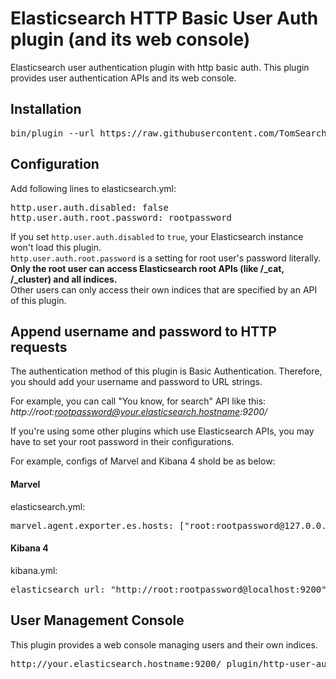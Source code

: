 # Elasticsearch HTTP Basic User Auth plugin (and its web console)

Elasticsearch user authentication plugin with http basic auth.
This plugin provides user authentication APIs and its web console. 

## Installation 
<pre>
bin/plugin --url https://raw.githubusercontent.com/TomSearch/elasticsearch-http-user-auth/master/jar/http-user-auth-plugin-1.0-SNAPSHOT.jar --install http-user-auth-plugin
</pre>

## Configuration
Add following lines to elasticsearch.yml:
<pre>
http.user.auth.disabled: false
http.user.auth.root.password: rootpassword
</pre>

If you set `http.user.auth.disabled` to `true`, your Elasticsearch instance won't load this plugin.  
`http.user.auth.root.password` is a setting for root user's password literally.  
**Only the root user can access Elasticsearch root APIs (like /_cat, /_cluster) and all indices.**  
Other users can only access their own indices that are specified by an API of this plugin.  

## Append username and password to HTTP requests
The authentication method of this plugin is Basic Authentication. Therefore, you should add your username and password to URL strings. 

For example, you can call "You know, for search" API like this: *http://root:rootpassword@your.elasticsearch.hostname:9200/*

If you're using some other plugins which use Elasticsearch APIs, you may have to set your root password in their configurations.

For example, configs of Marvel and Kibana 4 shold be as below: 

#### Marvel 
elasticsearch.yml:
<pre>
marvel.agent.exporter.es.hosts: ["root:rootpassword@127.0.0.1:9200"]
</pre>

#### Kibana 4
kibana.yml: 
<pre>
elasticsearch_url: "http://root:rootpassword@localhost:9200"
</pre>


## User Management Console

This plugin provides a web console managing users and their own indices. 
<pre>
http://your.elasticsearch.hostname:9200/_plugin/http-user-auth-plugin/index.html
</pre>
